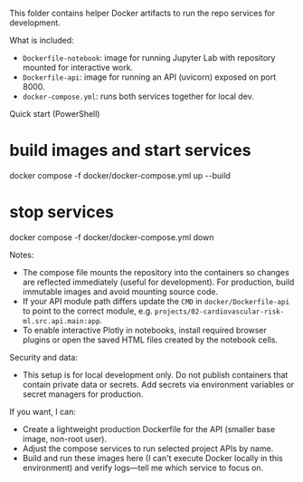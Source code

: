 This folder contains helper Docker artifacts to run the repo services for development.

What is included:
- `Dockerfile-notebook`: image for running Jupyter Lab with repository mounted for interactive work.
- `Dockerfile-api`: image for running an API (uvicorn) exposed on port 8000.
- `docker-compose.yml`: runs both services together for local dev.

Quick start (PowerShell)

# build images and start services
docker compose -f docker/docker-compose.yml up --build

# stop services
docker compose -f docker/docker-compose.yml down

Notes:
- The compose file mounts the repository into the containers so changes are reflected immediately (useful for development). For production, build immutable images and avoid mounting source code.
- If your API module path differs update the `CMD` in `docker/Dockerfile-api` to point to the correct module, e.g. `projects/02-cardiovascular-risk-ml.src.api.main:app`.
- To enable interactive Plotly in notebooks, install required browser plugins or open the saved HTML files created by the notebook cells.

Security and data:
- This setup is for local development only. Do not publish containers that contain private data or secrets. Add secrets via environment variables or secret managers for production.

If you want, I can:
- Create a lightweight production Dockerfile for the API (smaller base image, non-root user).
- Adjust the compose services to run selected project APIs by name.
- Build and run these images here (I can't execute Docker locally in this environment) and verify logs—tell me which service to focus on.
